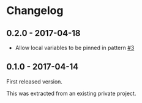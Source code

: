 # Changelog

## 0.2.0 - 2017-04-18

* Allow local variables to be pinned in pattern [#3](https://github.com/vesta-merkur/hub/pull/3)

## 0.1.0 - 2017-04-14

First released version.

This was extracted from an existing private project.
